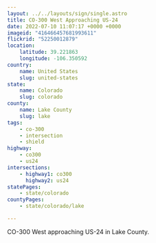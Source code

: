 ```yaml
---
layout: ../../layouts/sign/single.astro
title: CO-300 West Approaching US-24
date: 2022-07-10 11:07:17 +0000 +0000
imageid: "416466457681993611"
flickrid: "52250012879"
location:
    latitude: 39.221863
    longitude: -106.350592
country:
    name: United States
    slug: united-states
state:
    name: Colorado
    slug: colorado
county:
    name: Lake County
    slug: lake
tags:
    - co-300
    - intersection
    - shield
highway:
    - co300
    - us24
intersections:
    - highway1: co300
      highway2: us24
statePages:
    - state/colorado
countyPages:
    - state/colorado/lake

---
```

CO-300 West approaching US-24 in Lake County.